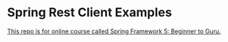 # Spring Rest Client Examples

[This repo is for online course called Spring Framework 5: Beginner to Guru.](http://courses.springframework.guru/p/spring-framework-5-begginer-to-guru/?product_id=363173)